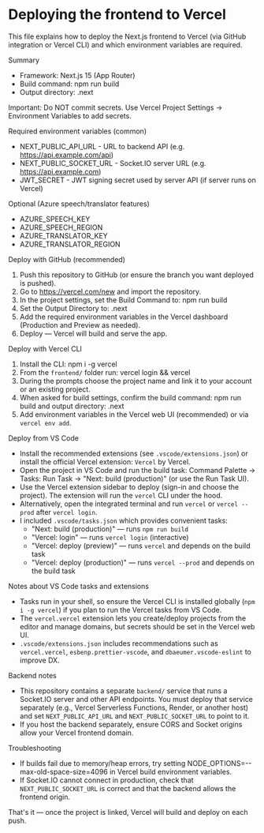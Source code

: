 # Deploying the frontend to Vercel

This file explains how to deploy the Next.js frontend to Vercel (via GitHub integration or Vercel CLI) and which environment variables are required.

Summary
- Framework: Next.js 15 (App Router)
- Build command: npm run build
- Output directory: .next

Important: Do NOT commit secrets. Use Vercel Project Settings -> Environment Variables to add secrets.

Required environment variables (common)
- NEXT_PUBLIC_API_URL - URL to backend API (e.g. https://api.example.com/api)
- NEXT_PUBLIC_SOCKET_URL - Socket.IO server URL (e.g. https://api.example.com)
- JWT_SECRET - JWT signing secret used by server API (if server runs on Vercel)

Optional (Azure speech/translator features)
- AZURE_SPEECH_KEY
- AZURE_SPEECH_REGION
- AZURE_TRANSLATOR_KEY
- AZURE_TRANSLATOR_REGION

Deploy with GitHub (recommended)
1. Push this repository to GitHub (or ensure the branch you want deployed is pushed).
2. Go to https://vercel.com/new and import the repository.
3. In the project settings, set the Build Command to: npm run build
4. Set the Output Directory to: .next
5. Add the required environment variables in the Vercel dashboard (Production and Preview as needed).
6. Deploy — Vercel will build and serve the app.

Deploy with Vercel CLI
1. Install the CLI: npm i -g vercel
2. From the `frontend/` folder run: vercel login && vercel
3. During the prompts choose the project name and link it to your account or an existing project.
4. When asked for build settings, confirm the build command: npm run build and output directory: .next
5. Add environment variables in the Vercel web UI (recommended) or via `vercel env add`.

Deploy from VS Code

- Install the recommended extensions (see `.vscode/extensions.json`) or install the official Vercel extension: `Vercel` by Vercel.
- Open the project in VS Code and run the build task: Command Palette -> Tasks: Run Task -> "Next: build (production)" (or use the Run Task UI).
- Use the Vercel extension sidebar to deploy (sign-in and choose the project). The extension will run the `vercel` CLI under the hood.
- Alternatively, open the integrated terminal and run `vercel` or `vercel --prod` after `vercel login`.
- I included `.vscode/tasks.json` which provides convenient tasks:
	- "Next: build (production)" — runs `npm run build`
	- "Vercel: login" — runs `vercel login` (interactive)
	- "Vercel: deploy (preview)" — runs `vercel` and depends on the build task
	- "Vercel: deploy (production)" — runs `vercel --prod` and depends on the build task

Notes about VS Code tasks and extensions

- Tasks run in your shell, so ensure the Vercel CLI is installed globally (`npm i -g vercel`) if you plan to run the Vercel tasks from VS Code.
- The `vercel.vercel` extension lets you create/deploy projects from the editor and manage domains, but secrets should be set in the Vercel web UI.
- `.vscode/extensions.json` includes recommendations such as `vercel.vercel`, `esbenp.prettier-vscode`, and `dbaeumer.vscode-eslint` to improve DX.

Backend notes
- This repository contains a separate `backend/` service that runs a Socket.IO server and other API endpoints. You must deploy that service separately (e.g., Vercel Serverless Functions, Render, or another host) and set `NEXT_PUBLIC_API_URL` and `NEXT_PUBLIC_SOCKET_URL` to point to it.
- If you host the backend separately, ensure CORS and Socket origins allow your Vercel frontend domain.

Troubleshooting
- If builds fail due to memory/heap errors, try setting NODE_OPTIONS=--max-old-space-size=4096 in Vercel build environment variables.
- If Socket.IO cannot connect in production, check that `NEXT_PUBLIC_SOCKET_URL` is correct and that the backend allows the frontend origin.

That's it — once the project is linked, Vercel will build and deploy on each push.
